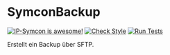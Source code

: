 # SymconBackup
[![IP-Symcon is awesome!](https://img.shields.io/badge/IP--Symcon-6.3-blue.svg)](https://www.symcon.de)
[![Check Style](https://github.com/symcon/VariablenVergleich/workflows/Check%20Style/badge.svg)](https://github.com/symcon/VariablenVergleich/actions)
[![Run Tests](https://github.com/symcon/VariablenVergleich/workflows/Run%20Tests/badge.svg)](https://github.com/symcon/VariablenVergleich/actions)

 Erstellt ein Backup über SFTP. 
